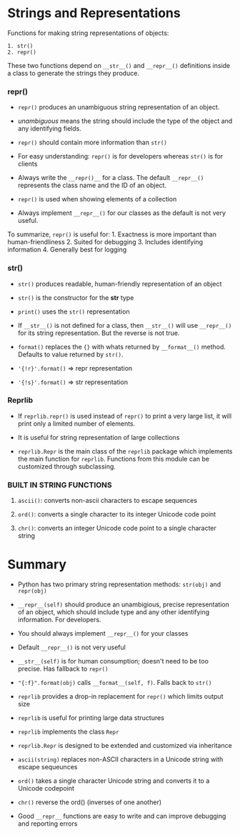 # Strings and Representations

Functions for making string representations of objects:

	1. str()
	2. repr()

These two functions depend on `__str__()` and `__repr__()` definitions inside a class to generate the strings they produce.

### repr()

* `repr()` produces an unambiguous string representation of an object.

* *unambiguous* means the string should include the type of the object and any identifying fields.

* `repr()` should contain more information than `str()`

* For easy understanding: `repr()` is for developers whereas `str()` is for clients

* Always write the `__repr()__` for a class. The default `__repr__()` represents the class name and the ID of an object.

* `repr()` is used when showing elements of a collection

* Always implement `__repr__()` for our classes as the default is not very useful.

To summarize, `repr()` is useful for:
    1. Exactness is more important than human-friendliness
    2. Suited for debugging
    3. Includes identifying information
    4. Generally best for logging

### str()

* `str()` produces readable, human-friendly representation of an object

* `str()` is the constructor for the **str** type

* `print()` uses the `str()` representation

* If `__str__()`  is not defined for a class, then `__str__()` will use `__repr__()` for its string representation. But the reverse is not true.

* `format()` replaces the `{}` with whats returned by `__format__()` method. Defaults to value returned by `str()`.

* `'{!r}'.format()` => repr representation

* `'{!s}'.format()` => str representation

### Reprlib

* If `reprlib.repr()` is used instead of `repr()` to print a very large list, it will print only a limited number of elements.

* It is useful for string representation of large collections

* `reprlib.Repr` is the main class of the `reprlib` package which implements the main function for `reprlib`. Functions from this module can be customized through subclassing.

### BUILT IN STRING FUNCTIONS

1. `ascii()`: converts non-ascii characters to escape sequences

2. `ord()`: converts a single character to its integer Unicode code point

3. `chr()`: converts an integer Unicode code point to a single character string

# Summary

* Python has two primary string representation methods: `str(obj)` and `repr(obj)`

* `__repr__(self)` should produce an unambigious, precise representation of an object, which should include type and any other identifying information. For developers.

* You should always implement `__repr__()` for your classes

* Default `__repr__()` is not very useful

* `__str__(self)` is for human consumption; doesn't need to be too precise. Has fallback to `repr()`

* `"{:f}".format(obj)` calls `__format__(self, f)`. Falls back to `str()`

* `reprlib` provides a drop-in replacement for `repr()` which limits output size

* `reprlib` is useful for printing large data structures

* `reprlib` implements the class `Repr`

* `reprlib.Repr` is designed to be extended and customized via inheritance

* `ascii(string)` replaces non-ASCII characters in a Unicode string with escape sequeunces

* `ord()` takes a single character Unicode string and converts it to a Unicode codepoint

* `chr()` reverse the ord() (inverses of one another)

* Good `__repr__` functions are easy to write and can improve debugging and reporting errors